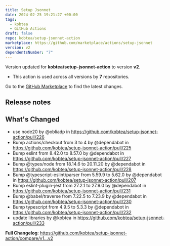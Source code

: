 ```yaml
---
title: Setup Jsonnet
date: 2024-02-25 19:21:27 +00:00
tags:
  - kobtea
  - GitHub Actions
draft: false
repo: kobtea/setup-jsonnet-action
marketplace: https://github.com/marketplace/actions/setup-jsonnet
version: v2
dependentsNumber: "7"
---
```



Version updated for **kobtea/setup-jsonnet-action** to version **v2**.
- This action is used across all versions by **7** repositories.

Go to the [GitHub Marketplace](https://github.com/marketplace/actions/setup-jsonnet) to find the latest changes.

## Release notes

## What's Changed
* use node20 by @obliadp in https://github.com/kobtea/setup-jsonnet-action/pull/226
* Bump actions/checkout from 3 to 4 by @dependabot in https://github.com/kobtea/setup-jsonnet-action/pull/225
* Bump eslint from 8.42.0 to 8.57.0 by @dependabot in https://github.com/kobtea/setup-jsonnet-action/pull/227
* Bump @types/node from 18.14.6 to 20.11.20 by @dependabot in https://github.com/kobtea/setup-jsonnet-action/pull/228
* Bump @typescript-eslint/parser from 5.59.9 to 5.62.0 by @dependabot in https://github.com/kobtea/setup-jsonnet-action/pull/207
* Bump eslint-plugin-jest from 27.2.1 to 27.9.0 by @dependabot in https://github.com/kobtea/setup-jsonnet-action/pull/231
* Bump @babel/traverse from 7.22.5 to 7.23.9 by @dependabot in https://github.com/kobtea/setup-jsonnet-action/pull/230
* Bump typescript from 4.9.5 to 5.3.3 by @dependabot in https://github.com/kobtea/setup-jsonnet-action/pull/232
* update libraries by @kobtea in https://github.com/kobtea/setup-jsonnet-action/pull/233


**Full Changelog**: https://github.com/kobtea/setup-jsonnet-action/compare/v1...v2
